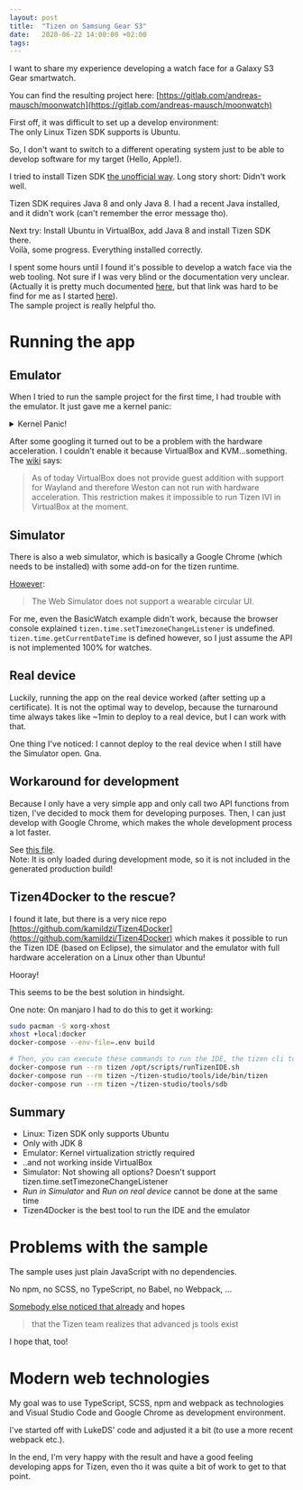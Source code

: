 ```yaml
---
layout: post
title:  "Tizen on Samsung Gear S3"
date:   2020-06-22 14:00:00 +02:00
tags:
---
```


I want to share my experience developing a watch face for a Galaxy S3 Gear smartwatch.

You can find the resulting project here: [https://gitlab.com/andreas-mausch/moonwatch](https://gitlab.com/andreas-mausch/moonwatch)

First off, it was difficult to set up a develop environment:  
The only Linux Tizen SDK supports is Ubuntu.

So, I don't want to switch to a different operating system just to be able to develop software for my target (Hello, Apple!).

I tried to install Tizen SDK [the unofficial way](https://www.linuxsecrets.com/archlinux-wiki/wiki.archlinux.org/index.php/Tizen_SDK.html). Long story short: Didn't work well.

Tizen SDK requires Java 8 and only Java 8. I had a recent Java installed, and it didn't work (can't remember the error message tho).

Next try: Install Ubuntu in VirtualBox, add Java 8 and install Tizen SDK there.  
Voilà, some progress. Everything installed correctly.

I spent some hours until I found it's possible to develop a watch face via the web tooling. Not sure if I was very blind or the documentation very unclear.
(Actually it is pretty much documented [here](https://docs.tizen.org/application/web/get-started/wearable-watch/first-app-watch/), but that link was hard to be find for me as I started [here](https://developer.samsung.com/galaxy-watch-develop/creating-your-first-app/overview.html)).  
The sample project is really helpful tho.

# Running the app

## Emulator

When I tried to run the sample project for the first time, I had trouble with the emulator.
It just gave me a kernel panic:

<details>
  <summary>Kernel Panic!</summary>
  <pre>
    *** Setting model-config.xml
    [   19.584182] system_info_ini (1250) used greatest stack depth: 6220 bytes left
    Illegal instruction
    Illegal instruction
    - width=360, height=360
    Illegal instruction
    Illegal instruction
    Illegal instruction
    - dpi=301
    /init: /new_root/etc/emulator/prerun.d/set-model-config.sh: line 109: /new_root/usr/bin/system_info_update_db: not found
    /init: /new_root/etc/emulator/prerun.d/set-model-config.sh: line 109: /new_root/usr/bin/system_info_update_db: not found
    [1;34mSwitching root...[0m
    [   20.541447] Kernel panic - not syncing: Attempted to kill init! exitcode=0x00000004
    [   20.541447] 
    [   20.542005] CPU: 2 PID: 1 Comm: systemd Tainted: G S      W       4.4.35 #1
    [   20.542315] Hardware name: QEMU Standard PC (i440FX + PIIX, 1996), BIOS rel-1.10.1-0-g8891697-prebuilt.qemu-project.org 04/01/2014
    [   20.542798]  00000000 00000046 df4c3e20 c120c92a df4d0000 c189c098 df4c3e38 c10d3937
    [   20.543203]  c189c098 df4d0000 c189c098 df4d0000 df4c3e74 c103b4ec c179bca9 00000004
    [   20.543641]  df4d047c df4d0000 00000001 de786738 00000000 df4c3e5c df4c3e60 df4c3e60
    [   20.544032] Call Trace:
    [   20.544173]  [&lt;c120c92a&gt;] dump_stack+0x5d/0x84
    [   20.544370]  [&lt;c10d3937&gt;] panic+0x86/0x1aa
    [   20.544565]  [&lt;c103b4ec&gt;] do_exit+0x436/0x85a
    [   20.544764]  [&lt;c103b978&gt;] do_group_exit+0x37/0x84
    [   20.544970]  [&lt;c1043624&gt;] get_signal+0x4b9/0x507
    [   20.545175]  [&lt;c1002114&gt;] do_signal+0x1e/0x4c7
    [   20.545385]  [&lt;c10027f1&gt;] ? do_trap+0x74/0x7a
    [   20.545571]  [&lt;c10028b5&gt;] ? do_error_trap+0xae/0xb9
    [   20.545781]  [&lt;c1112109&gt;] ? SyS_fstatat64+0x2f/0x34
    [   20.545995]  [&lt;c10011c8&gt;] prepare_exit_to_usermode+0x57/0x92
    [   20.546219]  [&lt;c1002dc7&gt;] ? do_overflow+0x1a/0x1a
    [   20.546403]  [&lt;c1628a4d&gt;] resume_userspace+0xd/0x14
    [   20.546592]  [&lt;c1002dc7&gt;] ? do_overflow+0x1a/0x1a
    [   20.550408] Kernel Offset: disabled
    [   20.550408] ---[ end Kernel panic - not syncing: Attempted to kill init! exitcode=0x00000004
    [   20.550408] 
  </pre>
</details>

After some googling it turned out to be a problem with the hardware acceleration. I couldn't enable it because VirtualBox and KVM...something.  
The [wiki](https://wiki.tizen.org/Emulator#Tizen:Common_on_virtualbox) says:

> As of today VirtualBox does not provide guest addition with support for Wayland and therefore Weston can not run with hardware acceleration. This restriction makes it impossible to run Tizen IVI in VirtualBox at the moment.

## Simulator

There is also a web simulator, which is basically a Google Chrome (which needs to be installed) with some add-on for the tizen runtime.

[However](https://developer.tizen.org/development/tizen-studio/web-tools/using-web-simulator):

> The Web Simulator does not support a wearable circular UI.

For me, even the BasicWatch example didn't work, because the browser console explained `tizen.time.setTimezoneChangeListener` is undefined.
`tizen.time.getCurrentDateTime` is defined however, so I just assume the API is not implemented 100% for watches.

## Real device

Luckily, running the app on the real device worked (after setting up a certificate).
It is not the optimal way to develop, because the turnaround time always takes like ~1min to deploy to a real device, but I can work with that.

One thing I've noticed: I cannot deploy to the real device when I still have the Simulator open. Gna.

## Workaround for development

Because I only have a very simple app and only call two API functions from tizen,
I've decided to mock them for developing purposes.
Then, I can just develop with Google Chrome, which makes the whole development process a lot faster.

See [this file](https://gitlab.com/andreas-mausch/moonwatch/-/blob/70966b3513b68ebdc77a5d21438b9136814e2661/tizen/tizenMock.ts).  
Note: It is only loaded during development mode, so it is not included in the generated production build!

## Tizen4Docker to the rescue?

I found it late, but there is a very nice repo [https://github.com/kamildzi/Tizen4Docker](https://github.com/kamildzi/Tizen4Docker) which makes it possible to run the Tizen IDE (based on Eclipse), the simulator and the emulator with full hardware acceleration on a Linux other than Ubuntu!

Hooray!

This seems to be the best solution in hindsight.

One note: On manjaro I had to do this to get it working:

```bash
sudo pacman -S xorg-xhost
xhost +local:docker
docker-compose --env-file=.env build

# Then, you can execute these commands to run the IDE, the tizen cli tool or the sdb tool
docker-compose run --rm tizen /opt/scripts/runTizenIDE.sh
docker-compose run --rm tizen ~/tizen-studio/tools/ide/bin/tizen
docker-compose run --rm tizen ~/tizen-studio/tools/sdb
```

## Summary

- Linux: Tizen SDK only supports Ubuntu
- Only with JDK 8
- Emulator: Kernel virtualization strictly required
- ..and not working inside VirtualBox
- Simulator: Not showing all options? Doesn't support tizen.time.setTimezoneChangeListener
- *Run in Simulator* and *Run on real device* cannot be done at the same time
- Tizen4Docker is the best tool to run the IDE and the emulator

# Problems with the sample

The sample uses just plain JavaScript with no dependencies.

No npm, no SCSS, no TypeScript, no Babel, no Webpack, ...

[Somebody else noticed that already](https://github.com/LukeDS-it/tizen-web-base) and hopes

> that the Tizen team realizes that advanced js tools exist

I hope that, too!

# Modern web technologies

My goal was to use TypeScript, SCSS, npm and webpack as technologies and Visual Studio Code and Google Chrome as development environment.

I've started off with LukeDS' code and adjusted it a bit (to use a more recent webpack etc.).

In the end, I'm very happy with the result and have a good feeling developing apps for Tizen, even tho it was quite a bit of work to get to that point.
